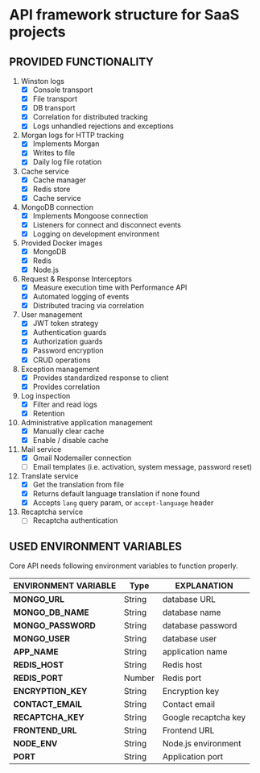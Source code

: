 # API framework structure for SaaS projects

## PROVIDED FUNCTIONALITY

1. Winston logs
   - [x] Console transport
   - [x] File transport
   - [x] DB transport
   - [x] Correlation for distributed tracking
   - [x] Logs unhandled rejections and exceptions
2. Morgan logs for HTTP tracking
   - [x] Implements Morgan
   - [x] Writes to file
   - [x] Daily log file rotation
3. Cache service
   - [x] Cache manager
   - [x] Redis store
   - [x] Cache service
4. MongoDB connection
   - [x] Implements Mongoose connection
   - [x] Listeners for connect and disconnect events
   - [x] Logging on development environment
5. Provided Docker images
   - [x] MongoDB
   - [x] Redis
   - [x] Node.js
6. Request & Response Interceptors
   - [x] Measure execution time with Performance API
   - [x] Automated logging of events
   - [x] Distributed tracing via correlation
7. User management
   - [x] JWT token strategy
   - [x] Authentication guards
   - [x] Authorization guards
   - [x] Password encryption
   - [x] CRUD operations
8. Exception management
   - [x] Provides standardized response to client
   - [x] Provides correlation
9. Log inspection
   - [x] Filter and read logs
   - [x] Retention
10. Administrative application management
    - [x] Manually clear cache
    - [x] Enable / disable cache
11. Mail service
    - [x] Gmail Nodemailer connection
    - [ ] Email templates (i.e. activation, system message, password reset)
12. Translate service
    - [x] Get the translation from file
    - [x] Returns default language translation if none found
    - [x] Accepts `lang` query param, or `accept-language` header
13. Recaptcha service
    - [ ] Recaptcha authentication

## USED ENVIRONMENT VARIABLES

Core API needs following environment variables to function properly.

| **ENVIRONMENT VARIABLE** | Type   | EXPLANATION          |
| ------------------------ | ------ | -------------------- |
| **MONGO_URL**            | String | database URL         |
| **MONGO_DB_NAME**        | String | database name        |
| **MONGO_PASSWORD**       | String | database password    |
| **MONGO_USER**           | String | database user        |
| **APP_NAME**             | String | application name     |
| **REDIS_HOST**           | String | Redis host           |
| **REDIS_PORT**           | Number | Redis port           |
| **ENCRYPTION_KEY**       | String | Encryption key       |
| **CONTACT_EMAIL**        | String | Contact email        |
| **RECAPTCHA_KEY**        | String | Google recaptcha key |
| **FRONTEND_URL**         | String | Frontend URL         |
| **NODE_ENV**             | String | Node.js environment  |
| **PORT**                 | String | Application port     |
